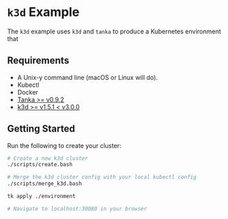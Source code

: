 # `k3d` Example

The `k3d` example uses `k3d` and `tanka` to produce a Kubernetes environment
that

## Requirements

- A Unix-y command line (macOS or Linux will do).
- Kubectl
- Docker
- [Tanka >= v0.9.2](https://github.com/grafana/tanka)
- [k3d >= v1.5.1 < v3.0.0](https://github.com/rancher/k3d)

## Getting Started

Run the following to create your cluster:

```bash
# Create a new k3d cluster
./scripts/create.bash

# Merge the k3d cluster config with your local kubectl config
./scripts/merge_k3d.bash

tk apply ./environment

# Navigate to localhost:30080 in your browser
```
